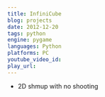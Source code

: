 ```yaml
---
title: InfiniCube
blog: projects
date: 2012-12-20
tags: python
engine: pygame
languages: Python
platforms: PC
youtube_video_id:
play_url:
---
```

- 2D shmup with no shooting
